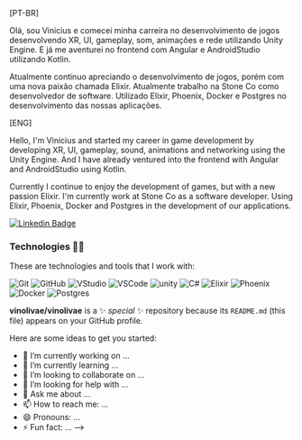 [PT-BR]

Olá, sou Vinicius e comecei minha carreira no desenvolvimento de jogos desenvolvendo XR, UI, gameplay, som, animações e rede utilizando Unity Engine. E já me aventurei no frontend com Angular e AndroidStudio utilizando Kotlin.

Atualmente continuo apreciando o desenvolvimento de jogos, porém com uma nova paixão chamada Elixir. Atualmente trabalho na Stone Co como desenvolvedor de software. Utilizado Elixir, Phoenix, Docker e Postgres no desenvolvimento das nossas aplicações.

[ENG]

Hello, I'm Vinicius and started my career in game development by developing XR, UI, gameplay, sound, animations and networking using the Unity Engine. And I have already ventured into the frontend with Angular and AndroidStudio using Kotlin.

Currently I continue to enjoy the development of games, but with a new passion Elixir. I'm currently work at Stone Co as a software developer. Using Elixir, Phoenix, Docker and Postgres in the development of our applications.


[![Linkedin Badge](https://img.shields.io/badge/-LinkedIn-blue?style=flat-square&logo=Linkedin&logoColor)](https://www.linkedin.com/in/vinolivae/)

### Technologies 🐱‍💻

These are technologies and tools that I work with:

![Git](https://img.shields.io/badge/-Git-black?logo=git)
![GitHub](https://img.shields.io/badge/-GitHub-black?logo=github)
![VStudio](https://img.shields.io/badge/-Visual%20Studio-purple?logo=visual-studio)
![VSCode](https://img.shields.io/badge/-VSCode-blue?logo=visual-studio-code)
![unity](https://img.shields.io/badge/-Unity-black?logo=unity)
![C#](https://img.shields.io/badge/-CSharp-blue?logo=c-sharp)
![Elixir](https://img.shields.io/badge/-Elixir-purple?logo=Elixir)
![Phoenix](https://img.shields.io/badge/-Phoenix-orange?logo=phoenix)
![Docker](https://img.shields.io/badge/-Docker-white?logo=Docker)
![Postgres](https://img.shields.io/badge/-Postgres-blue?logo=PostgreSql)

**vinolivae/vinolivae** is a ✨ _special_ ✨ repository because its `README.md` (this file) appears on your GitHub profile.

Here are some ideas to get you started:

- 🔭 I’m currently working on ...
- 🌱 I’m currently learning ...
- 👯 I’m looking to collaborate on ...
- 🤔 I’m looking for help with ...
- 💬 Ask me about ...
- 📫 How to reach me: ...
- 😄 Pronouns: ...
- ⚡ Fun fact: ...
-->
